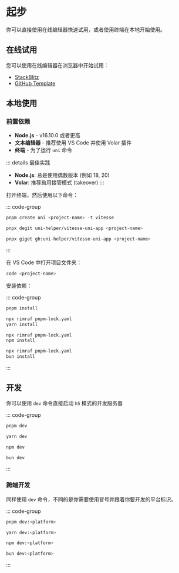 # 起步

你可以直接使用在线编辑器快速试用，或者使用终端在本地开始使用。

## 在线试用

您可以使用在线编辑器在浏览器中开始试用：

- [StackBlitz](https://stackblitz.com/github/uni-helper/vitesse-uni-app)
- [GitHub Template](https://github.com/uni-helper/vitesse-uni-app/generate)

## 本地使用

### 前置依赖

- **Node.js** - v16.10.0 或者更高
- **文本编辑器** - 推荐使用 VS Code 并使用 Volar 插件
- **终端** - 为了运行 `uni` 命令

::: details 最佳实践

- **Node.js**: 总是使用偶数版本 (例如 18, 20)
- **Volar**: 推荐启用接管模式 (takeover)
:::

打开终端，然后使用以下命令：

::: code-group

```bash [create-uni]
pnpm create uni <project-name> -t vitesse
```

```bash [degit]
pnpx degit uni-helper/vitesse-uni-app <project-name>
```

```bash [giget]
pnpx giget gh:uni-helper/vitesse-uni-app <project-name>
```

:::

在 VS Code 中打开项目文件夹：

```bash
code <project-name>
```

安装依赖：

::: code-group

```bash [pnpm]
pnpm install
```

```bash [yarn]
npx rimraf pnpm-lock.yaml
yarn install
```

```bash [npm]
npx rimraf pnpm-lock.yaml
npm install
```

```bash [bun]
npx rimraf pnpm-lock.yaml
bun install
```

:::

## 开发

你可以使用 `dev` 命令直接启动 `h5` 模式的开发服务器

::: code-group

```bash [pnpm]
pnpm dev
```

```bash [yarn]
yarn dev
```

```bash [npm]
npm dev
```

```bash [bun]
bun dev
```

:::

### 跨端开发

同样使用 `dev` 命令，不同的是你需要使用冒号并跟着你要开发的平台标识。

::: code-group

```bash [pnpm]
pnpm dev:<platform>
```

```bash [yarn]
yarn dev:<platform>
```

```bash [npm]
npm dev:<platform>
```

```bash [bun]
bun dev:<platform>
```

:::
